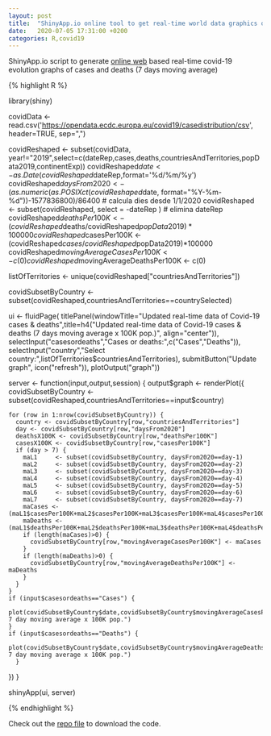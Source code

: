 ```yaml
---
layout: post
title:  "ShinyApp.io online tool to get real-time world data graphics of Covid-19"
date:   2020-07-05 17:31:00 +0200
categories: R,covid19
---
```



ShinyApp.io script to generate [online web](https://ferrithemaker.shinyapps.io/covid19-analysis/) based real-time covid-19 evolution graphs of cases and deaths (7 days moving average)

{% highlight R %}

library(shiny)

covidData <- read.csv('https://opendata.ecdc.europa.eu/covid19/casedistribution/csv', header=TRUE, sep=",")

covidReshaped	 <- subset(covidData, year!="2019",select=c(dateRep,cases,deaths,countriesAndTerritories,popData2019,continentExp))
covidReshaped$date <- as.Date(covidReshaped$dateRep,format='%d/%m/%y')
covidReshaped$daysFrom2020 <- (as.numeric(as.POSIXct(covidReshaped$date, format="%Y-%m-%d"))-1577836800)/86400 # calcula dies desde 1/1/2020
covidReshaped <- subset(covidReshaped, select = -dateRep ) # elimina dateRep
covidReshaped$deathsPer100K <- (covidReshaped$deaths/covidReshaped$popData2019)*100000
covidReshaped$casesPer100K <- (covidReshaped$cases/covidReshaped$popData2019)*100000
covidReshaped$movingAverageCasesPer100K <- c(0)
covidReshaped$movingAverageDeathsPer100K <- c(0)

listOfTerritories <- unique(covidReshaped["countriesAndTerritories"])

covidSubsetByCountry <- subset(covidReshaped,countriesAndTerritories==countrySelected)


ui <- fluidPage(
  titlePanel(windowTitle="Updated real-time data of Covid-19 cases & deaths",title=h4("Updated real-time data of Covid-19 cases & deaths (7 days moving average x 100K pop.)", align="center")),
  selectInput("casesordeaths","Cases or deaths:",c("Cases","Deaths")),
  selectInput("country","Select country:",listOfTerritories$countriesAndTerritories),
  submitButton("Update graph", icon("refresh")),
  plotOutput("graph"))

server <- function(input,output,session) {
  output$graph <- renderPlot({
    covidSubsetByCountry <- subset(covidReshaped,countriesAndTerritories==input$country)
    
    for (row in 1:nrow(covidSubsetByCountry)) {
      country <- covidSubsetByCountry[row,"countriesAndTerritories"]
      day <- covidSubsetByCountry[row,"daysFrom2020"]
      deathsX100K <- covidSubsetByCountry[row,"deathsPer100K"]
      casesX100K <- covidSubsetByCountry[row,"casesPer100K"]
      if (day > 7) {
        maL1	 <- subset(covidSubsetByCountry, daysFrom2020==day-1)
        maL2	 <- subset(covidSubsetByCountry, daysFrom2020==day-2)
        maL3	 <- subset(covidSubsetByCountry, daysFrom2020==day-3)
        maL4	 <- subset(covidSubsetByCountry, daysFrom2020==day-4)
        maL5	 <- subset(covidSubsetByCountry, daysFrom2020==day-5)
        maL6	 <- subset(covidSubsetByCountry, daysFrom2020==day-6)
        maL7	 <- subset(covidSubsetByCountry, daysFrom2020==day-7)
        maCases <- (maL1$casesPer100K+maL2$casesPer100K+maL3$casesPer100K+maL4$casesPer100K+maL5$casesPer100K+maL6$casesPer100K+maL7$casesPer100K)/7
        maDeaths <- (maL1$deathsPer100K+maL2$deathsPer100K+maL3$deathsPer100K+maL4$deathsPer100K+maL5$deathsPer100K+maL6$deathsPer100K+maL7$deathsPer100K)/7
        if (length(maCases)>0) {
          covidSubsetByCountry[row,"movingAverageCasesPer100K"] <- maCases
        }
        if (length(maDeaths)>0) {
          covidSubsetByCountry[row,"movingAverageDeathsPer100K"] <- maDeaths
        }
      }
    }
    if (input$casesordeaths=="Cases") {
      plot(covidSubsetByCountry$date,covidSubsetByCountry$movingAverageCasesPer100K,type="l",xlab="Date",ylab="Cases: 7 day moving average x 100K pop.")
    }
    if (input$casesordeaths=="Deaths") {
      plot(covidSubsetByCountry$date,covidSubsetByCountry$movingAverageDeathsPer100K,type="l",xlab="Date",ylab="Deaths: 7 day moving average x 100K pop.")
      }
    
  })
}

shinyApp(ui, server)

{% endhighlight %}


Check out the [repo file](https://github.com/ferrithemaker/Jumble/blob/master/R/app.R) to download the code.
